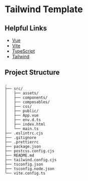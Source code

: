 # Tailwind Template

## Helpful Links

- [Vue](https://vuejs.org/)
- [Vite](https://vitejs.dev)
- [TypeScript](https://www.typescriptlang.org/)
- [Tailwind](https://tailwindcss.com/)

## Project Structure

```
.
├── src/
│   ├── assets/
│   ├── components/
│   ├── composables/
│   ├── css/
│   ├── public/
│   ├── App.vue
│   ├── env.d.ts
│   ├── index.html
│   └── main.ts
├── .eslintrc.cjs
├── .gitignore
├── .prettierrc
├── package.json
├── postcss.config.cjs
├── README.md
├── tailwind.config.cjs
├── tsconfig.json
├── tsconfig.node.json
└── vite.config.ts
```
